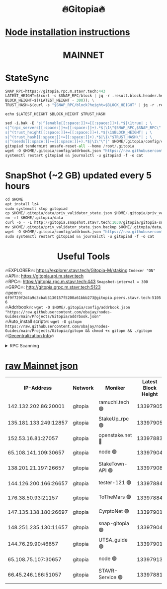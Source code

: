 <h1 align="center"> 🔥Gitopia🔥</h1>

[Node installation instructions](https://github.com/obajay/nodes-Guides/tree/main/Projects/Gitopia)
=

<h1 align="center"> MAINNET</h1>

# StateSync
```python
SNAP_RPC=https://gitopia.rpc.m.stavr.tech:443
LATEST_HEIGHT=$(curl -s $SNAP_RPC/block | jq -r .result.block.header.height); \
BLOCK_HEIGHT=$((LATEST_HEIGHT - 300)); \
TRUST_HASH=$(curl -s "$SNAP_RPC/block?height=$BLOCK_HEIGHT" | jq -r .result.block_id.hash)

echo $LATEST_HEIGHT $BLOCK_HEIGHT $TRUST_HASH

sed -i.bak -E "s|^(enable[[:space:]]+=[[:space:]]+).*$|\1true| ; \
s|^(rpc_servers[[:space:]]+=[[:space:]]+).*$|\1\"$SNAP_RPC,$SNAP_RPC\"| ; \
s|^(trust_height[[:space:]]+=[[:space:]]+).*$|\1$BLOCK_HEIGHT| ; \
s|^(trust_hash[[:space:]]+=[[:space:]]+).*$|\1\"$TRUST_HASH\"| ; \
s|^(seeds[[:space:]]+=[[:space:]]+).*$|\1\"\"|" $HOME/.gitopia/config/config.toml
gitopiad tendermint unsafe-reset-all --home /root/.gitopia
wget -O $HOME/.gitopia/config/addrbook.json "https://raw.githubusercontent.com/obajay/nodes-Guides/main/Projects/Gitopia/addrbook.json"
systemctl restart gitopiad && journalctl -u gitopiad -f -o cat
```
# SnapShot (~2 GB) updated every 5 hours
```python
cd $HOME
apt install lz4
sudo systemctl stop gitopiad
cp $HOME/.gitopia/data/priv_validator_state.json $HOME/.gitopia/priv_validator_state.json.backup
rm -rf $HOME/.gitopia/data
curl -o - -L http://gitopia.snapshot.stavr.tech:1030/gitopia/gitopia-snap.tar.lz4 | lz4 -c -d - | tar -x -C $HOME/.gitopia --strip-components 2
mv $HOME/.gitopia/priv_validator_state.json.backup $HOME/.gitopia/data/priv_validator_state.json
wget -O $HOME/.gitopia/config/addrbook.json "https://raw.githubusercontent.com/obajay/nodes-Guides/main/Projects/Gitopia/addrbook.json"
sudo systemctl restart gitopiad && journalctl -u gitopiad -f -o cat
```
 <h1 align="center"> Useful Tools</h1>

🔥EXPLORER🔥:      https://explorer.stavr.tech/Gitopia-M/staking  `Indexer "ON"` \
🔥API🔥: 			 		 https://gitopia.api.m.stavr.tech \
🔥RPC🔥:           https://gitopia.rpc.m.stavr.tech:443              `Snapshot-interval = 300` \
🔥GRPC🔥:          http://gitopia.grpc.m.stavr.tech:5123 \
🔥peer🔥:					 `6f9f729f2d4a9c3cbab3130157f5200a61bbb273@gitopia.peers.stavr.tech:51056` \
🔥Addrbook🔥:    ```wget -O $HOME/.gitopia/config/addrbook.json "https://raw.githubusercontent.com/obajay/nodes-Guides/main/Projects/Gitopia/addrbook.json"``` \
🔥Auto_install script🔥: ```wget -O gitopm https://raw.githubusercontent.com/obajay/nodes-Guides/main/Projects/Gitopia/gitopm && chmod +x gitopm && ./gitopm``` \
🔥[Decentralization Info](https://github.com/obajay/StateSync-snapshots/tree/main/Projects/Gitopia/Decentralization)🔥

<details>
<summary>RPC Scanning</summary>

<h2 align="center"> We scan nodes in real time every 4 hours. And we provide the final result of RPC endpoints.
We cannot influence the operation of these nodes in any way. </h2>


```python
If Voting Power is higher than 0 --> then the Node is a validator of the network and may be subject to attack and be a potential threat to the chain.
```
```python
We marked such validators with a red symbol
```

</details>

[raw Mainnet json](https://rpc-check.gitopm.stavr.tech/gitopm/rpc-gitopm-result.json)
=

<table><tr><th>IP-Address</th><th>Network</th><th>Moniker</th><th>Latest Block Height</th><th>Earliest Block Height</th><th>Catching Up</th><th>Tx Index</th><th>Voting Power</th><th>Scan Time</th></tr><tr><td>142.132.202.86:20001</td><td>gitopia</td><td>ramuchi.tech 🟢</td><td>13397905</td><td>6548337</td><td>False</td><td>on</td><td>0</td><td>2024-02-06T10:22:01.572251737UTC</td></tr><tr><td>135.181.133.249:12857</td><td>gitopia</td><td>StakeUp_rpc 🟢</td><td>13397905</td><td>8010001</td><td>False</td><td>on</td><td>0</td><td>2024-02-06T10:22:01.936554781UTC</td></tr><tr><td>152.53.16.81:27057</td><td>gitopia</td><td>openstake.net 🔴</td><td>13397883</td><td>10455001</td><td>False</td><td>off</td><td>36965</td><td>2024-02-06T10:21:23.950431585UTC</td></tr><tr><td>65.108.141.109:30657</td><td>gitopia</td><td>node 🟢</td><td>13397904</td><td>12299845</td><td>False</td><td>on</td><td>0</td><td>2024-02-06T10:21:58.982100839UTC</td></tr><tr><td>138.201.21.197:26657</td><td>gitopia</td><td>StakeTown-API 🟢</td><td>13397908</td><td>12733501</td><td>False</td><td>on</td><td>0</td><td>2024-02-06T10:22:06.397174277UTC</td></tr><tr><td>144.126.200.166:26657</td><td>gitopia</td><td>tester-121 🟢</td><td>13397884</td><td>12832814</td><td>False</td><td>off</td><td>0</td><td>2024-02-06T10:21:26.340245549UTC</td></tr><tr><td>176.38.50.93:21157</td><td>gitopia</td><td>ToTheMars 🟢</td><td>13397884</td><td>12883228</td><td>False</td><td>on</td><td>0</td><td>2024-02-06T10:21:26.704423150UTC</td></tr><tr><td>147.135.138.180:26697</td><td>gitopia</td><td>CyrptoNet 🟢</td><td>13397901</td><td>12883228</td><td>False</td><td>off</td><td>0</td><td>2024-02-06T10:21:54.446766436UTC</td></tr><tr><td>148.251.235.130:11657</td><td>gitopia</td><td>snap-gitopia 🟢</td><td>13397904</td><td>12908001</td><td>False</td><td>on</td><td>0</td><td>2024-02-06T10:21:59.247350889UTC</td></tr><tr><td>144.76.29.90:46657</td><td>gitopia</td><td>UTSA_guide 🟢</td><td>13397901</td><td>13035301</td><td>False</td><td>on</td><td>0</td><td>2024-02-06T10:21:54.152287010UTC</td></tr><tr><td>65.108.75.107:30657</td><td>gitopia</td><td>node 🟢</td><td>13397913</td><td>13189502</td><td>False</td><td>on</td><td>0</td><td>2024-02-06T10:22:12.986111277UTC</td></tr><tr><td>66.45.246.166:51057</td><td>gitopia</td><td>STAVR-Service 🟢</td><td>13397881</td><td>13394001</td><td>False</td><td>on</td><td>0</td><td>2024-02-06T10:21:41.670952152UTC</td></tr></table>
